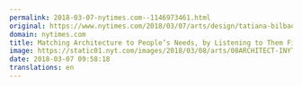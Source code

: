 ```yaml
---
permalink: 2018-03-07-nytimes.com--1146973461.html
original: https://www.nytimes.com/2018/03/07/arts/design/tatiana-bilbao-architect.html?partner=rss&amp;emc=rss
domain: nytimes.com
title: Matching Architecture to People’s Needs, by Listening to Them First
image: https://static01.nyt.com/images/2018/03/08/arts/08ARCHITECT-INYT2/merlin_135095286_6975b38e-8bfb-4560-a15e-0d546eadc0aa-mediumThreeByTwo440.jpg
date: 2018-03-07 09:58:18
translations: en
---
```


